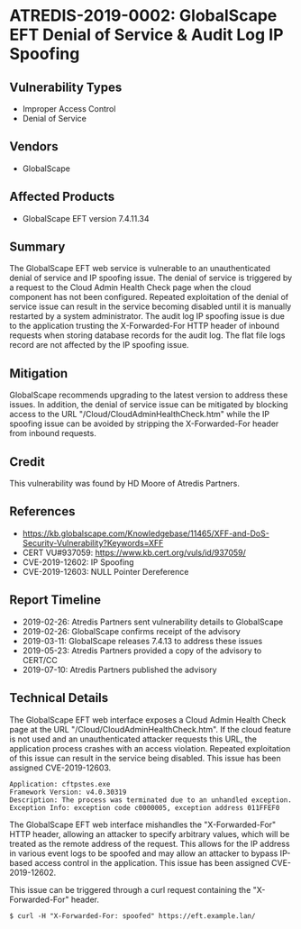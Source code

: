 # ATREDIS-2019-0002: GlobalScape EFT Denial of Service & Audit Log IP Spoofing

## Vulnerability Types

* Improper Access Control
* Denial of Service


## Vendors

 * GlobalScape


## Affected Products

 * GlobalScape EFT version 7.4.11.34


## Summary

The GlobalScape EFT web service is vulnerable to an unauthenticated denial of service and IP spoofing issue. The denial of service is triggered by a request to the Cloud Admin Health Check page when the cloud component has not been configured. Repeated exploitation of the denial of service issue can result in the service becoming disabled until it is manually restarted by a system administrator. The audit log IP spoofing issue is due to the application trusting the X-Forwarded-For HTTP header of inbound requests when storing database records for the audit log. The flat file logs record are not affected by the IP spoofing issue.


## Mitigation

GlobalScape recommends upgrading to the latest version to address these issues. In addition, the denial of service issue can be mitigated by blocking access to the URL "/Cloud/CloudAdminHealthCheck.htm" while the IP spoofing issue can be avoided by stripping the X-Forwarded-For header from inbound requests.


## Credit

This vulnerability was found by HD Moore of Atredis Partners.


## References

* https://kb.globalscape.com/Knowledgebase/11465/XFF-and-DoS-Security-Vulnerability?Keywords=XFF
* CERT VU#937059: https://www.kb.cert.org/vuls/id/937059/
* CVE-2019-12602: IP Spoofing
* CVE-2019-12603: NULL Pointer Dereference


## Report Timeline

* 2019-02-26: Atredis Partners sent vulnerability details to GlobalScape
* 2019-02-26: GlobalScape confirms receipt of the advisory
* 2019-03-11: GlobalScape releases 7.4.13 to address these issues
* 2019-05-23: Atredis Partners provided a copy of the advisory to CERT/CC
* 2019-07-10: Atredis Partners published the advisory


## Technical Details

The GlobalScape EFT web interface exposes a Cloud Admin Health Check page at the URL "/Cloud/CloudAdminHealthCheck.htm". If the cloud feature is not used and an unauthenticated attacker requests this URL, the application process crashes with an access violation. Repeated exploitation of this issue can result in the service being disabled. This issue has been assigned CVE-2019-12603.

```
Application: cftpstes.exe 
Framework Version: v4.0.30319 
Description: The process was terminated due to an unhandled exception. 
Exception Info: exception code c0000005, exception address 011FFEF0
```

The GlobalScape EFT web interface mishandles the "X-Forwarded-For" HTTP header, allowing an attacker to specify arbitrary values, which will be treated as the remote address of the request. This allows for the IP address in various event logs to be spoofed and may allow an attacker to bypass IP-based access control in the application. This issue has been assigned CVE-2019-12602.

This issue can be triggered through a curl request containing the "X-Forwarded-For" header.

```
$ curl -H "X-Forwarded-For: spoofed" https://eft.example.lan/  
```
